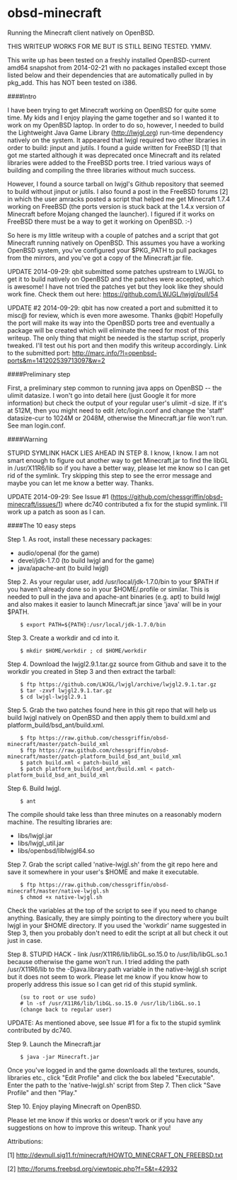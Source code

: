 obsd-minecraft
==============

Running the Minecraft client natively on OpenBSD.

THIS WRITEUP WORKS FOR ME BUT IS STILL BEING TESTED. YMMV.

This write up has been tested on a freshly installed OpenBSD-current amd64
snapshot from 2014-02-21 with no packages installed except those listed below
and their dependencies that are automatically pulled in by pkg_add.  This has
NOT been tested on i386.

####Intro

I have been trying to get Minecraft working on OpenBSD for quite some time.  My
kids and I enjoy playing the game together and so I wanted it to work on my
OpenBSD laptop.  In order to do so, however, I needed to build the Lightweight
Java Game Library (http://lwjgl.org) run-time dependency natively on the
system.  It appeared that lwjgl required two other libraries in order to build:
jinput and jutils.  I found a guide written for FreeBSD [1] that got me started
although it was deprecated once Minecraft and its related libraries were added
to the FreeBSD ports tree.  I tried various ways of building and compiling the
three libraries without much success.

However, I found a source tarball on lwjgl's Github repository that seemed to
build without jinput or jutils.  I also found a post in the FreeBSD forums [2]
in which the user amracks posted a script that helped me get Minecraft 1.7.4
working on FreeBSD (the ports version is stuck back at the 1.4.x version of
Minecraft before Mojang changed the launcher).  I figured if it works on
FreeBSD there must be a way to get it working on OpenBSD. :-)

So here is my little writeup with a couple of patches and a script that got
Minecraft running natively on OpenBSD.  This assumes you have a working OpenBSD
system, you've configured your $PKG_PATH to pull packages from the mirrors, and
you've got a copy of the Minecraft.jar file.

UPDATE 2014-09-29: qbit submitted some patches upstream to LWJGL to get it to build natively on OpenBSD and the patches were accepted, which is awesome!  I have not tried the patches yet but they look like they should work fine.  Check them out here: https://github.com/LWJGL/lwjgl/pull/54

UPDATE #2 2014-09-29: qbit has now created a port and submitted it to misc@ for review, which is even more awesome.  Thanks @qbit!  Hopefully the port will make its way into the OpenBSD ports tree and eventually a package will be created which will eliminate the need for most of this writeup.  The only thing that might be needed is the startup script, properly tweaked.  I'll test out his port and then modify this writeup accordingly.  Link to the submitted port:  http://marc.info/?l=openbsd-ports&m=141202539713097&w=2

####Preliminary step

First, a preliminary step common to running java apps on OpenBSD -- the ulimit
datasize.  I won't go into detail here (just Google it for more information)
but check the output of your regular user's ulimit -d size.  If it's at 512M,
then you might need to edit /etc/login.conf and change the 'staff' datasize-cur
to 1024M or 2048M, otherwise the Minecraft.jar file won't run.  See man
login.conf.

####Warning

STUPID SYMLINK HACK LIES AHEAD IN STEP 8. I know, I know.  I am not smart
enough to figure out another way to get Minecraft.jar to find the libGL in
/usr/X11R6/lib so if you have a better way, please let me know so I can get rid
of the symlink. Try skipping this step to see the error message and maybe you
can let me know a better way.  Thanks.

UPDATE 2014-09-29:  See Issue #1 (https://github.com/chessgriffin/obsd-minecraft/issues/1)
where dc740 contributed a fix for the stupid symlink.  I'll work up a patch as soon as I can.

####The 10 easy steps

Step 1. As root, install these necessary packages:

   * audio/openal (for the game)
   * devel/jdk-1.7.0 (to build lwjgl and for the game)
   * java/apache-ant (to build lwjgl)

Step 2. As your regular user, add /usr/local/jdk-1.7.0/bin to your $PATH if you
haven't already done so in your $HOME/.profile or similar.  This is needed to
pull in the java and apache-ant binaries (e.g. apt) to build lwjgl and also
makes it easier to launch Minecraft.jar since 'java' will be in your $PATH.

```
    $ export PATH=${PATH}:/usr/local/jdk-1.7.0/bin
```

Step 3. Create a workdir and cd into it.

```
    $ mkdir $HOME/workdir ; cd $HOME/workdir
```

Step 4. Download the lwjgl2.9.1.tar.gz source from Github and save it to the
workdir you created in Step 3 and then extract the tarball:

```
    $ ftp https://github.com/LWJGL/lwjgl/archive/lwjgl2.9.1.tar.gz
    $ tar -zxvf lwjgl2.9.1.tar.gz
    $ cd lwjgl-lwjgl2.9.1
```

Step 5. Grab the two patches found here in this git repo that will help us build
lwjgl natively on OpenBSD and then apply them to build.xml and
platform_build/bsd_ant/build.xml.

```
    $ ftp https://raw.github.com/chessgriffin/obsd-minecraft/master/patch-build_xml
    $ ftp https://raw.github.com/chessgriffin/obsd-minecraft/master/patch-platform_build_bsd_ant_build_xml
    $ patch build.xml < patch-build_xml
    $ patch platform_build/bsd_ant/build.xml < patch-platform_build_bsd_ant_build_xml
```

Step 6. Build lwjgl.

```
    $ ant
```

The compile should take less than three minutes on a reasonably modern machine.
The resulting libraries are:

   * libs/lwjgl.jar
   * libs/lwjgl_util.jar
   * libs/openbsd/liblwjgl64.so

Step 7. Grab the script called 'native-lwjgl.sh' from the git repo here and
save it somewhere in your user's $HOME and make it executable.

```
    $ ftp https://raw.github.com/chessgriffin/obsd-minecraft/master/native-lwjgl.sh
    $ chmod +x native-lwjgl.sh
```

Check the variables at the top of the script to see if you need to change
anything.  Basically, they are simply pointing to the directory where you built
lwjgl in your $HOME directory.  If you used the 'workdir' name suggested in
Step 3, then you probably don't need to edit the script at all but check it out
just in case.

Step 8. STUPID HACK - link /usr/X11R6/lib/libGL.so.15.0 to
/usr/lib/libGL.so.1 because otherwise the game won't run.  I tried adding
the path /usr/X11R6/lib to the -Djava.library.path variable in the
native-lwjgl.sh script but it does not seem to work.  Please let me know if you
know how to properly address this issue so I can get rid of this stupid
symlink.

```
    (su to root or use sudo)
    # ln -sf /usr/X11R6/lib/libGL.so.15.0 /usr/lib/libGL.so.1
    (change back to regular user)
```

UPDATE: As mentioned above, see Issue #1 for a fix to the stupid symlink contributed by dc740.

Step 9. Launch the Minecraft.jar

```
    $ java -jar Minecraft.jar
```

Once you've logged in and the game downloads all the textures, sounds,
libraries etc., click "Edit Profile" and click the box labeled "Executable".
Enter the path to the 'native-lwjgl.sh' script from Step 7.  Then click "Save
Profile" and then "Play."

Step 10.  Enjoy playing Minecraft on OpenBSD.

Please let me know if this works or doesn't work or if you have any suggestions
on how to improve this writeup.  Thank you!

Attributions:

[1] http://devnull.sig11.fr/minecraft/HOWTO_MINECRAFT_ON_FREEBSD.txt

[2] http://forums.freebsd.org/viewtopic.php?f=5&t=42932
